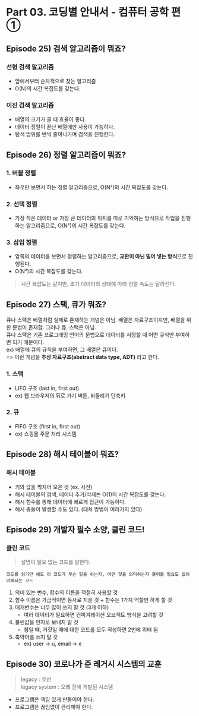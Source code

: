 # Part 03. 코딩별 안내서 - 컴퓨터 공학 편 ①

## Episode 25) 검색 알고리즘이 뭐죠?

### 선형 검색 알고리즘

-   앞에서부터 순차적으로 찾는 알고리즘
-   O(N)의 시간 복잡도를 갖는다.

### 이진 검색 알고리즘

-   배열의 크기가 클 때 효율이 좋다.
-   데이터 정렬이 끝난 배열에만 사용이 가능하다.
-   탐색 범위를 반씩 줄여나가며 검색을 진행한다.

## Episode 26) 정렬 알고리즘이 뭐죠?

### 1. 버블 정렬

-   좌우만 보면서 하는 정렬 알고리즘으로, O(N²)의 시간 복잡도를 갖는다.

### 2. 선택 정렬

-   가장 작은 데이터 or 가장 큰 데이터의 위치를 따로 기억하는 방식으로 작업을 진행하는 알고리즘으로, O(N²)의 시간 복잡도를 갖는다.

### 3. 삽입 정렬

-   앞쪽의 데이터를 보면서 정렬하는 알고리즘으로, **교환이 아닌 밀어 넣는 방식**으로 진행된다.
-   O(N²)의 시간 복잡도를 갖는다.

> 시간 복잡도는 같지만, 초기 데이터의 상태에 따라 정렬 속도는 달라진다.

## Episode 27) 스택, 큐가 뭐죠?

큐나 스택은 배열처럼 실제로 존재하는 개념은 아님. 배열은 자료구조이지만, 배열을 위한 문법이 존재함. 그러나 큐, 스택은 아님.  
큐나 스택은 기존 프로그래밍 언어의 문법으로 데이터를 저장할 때 어떤 규칙만 부여하면 되기 때문이다.  
ex) 배열에 큐의 규칙을 부여하면, 그 배열은 큐이다.  
=> 이런 개념을 **추상 자료구조(abstract data type, ADT)** 라고 한다.

### 1. 스택

-   LIFO 구조 (last in, first out)
-   ex) 웹 브라우저의 뒤로 가기 버튼, 되돌리기 단축키

### 2. 큐

-   FIFO 구조 (first in, first out)
-   ex) 쇼핑몰 주문 처리 시스템

## Episode 28) 해시 테이블이 뭐죠?

### 해시 테이블

-   키와 값을 짝지어 모은 것 (ex. 사전)
-   해시 테이블의 검색, 데이터 추가/삭제는 O(1)의 시간 복잡도를 갖는다.
-   해시 함수를 통해 데이터에 빠르게 접근이 가능하다.
-   해시 충돌이 발생할 수도 있다. (대처 방법이 여러가지 있다)

## Episode 29) 개발자 필수 소양, 클린 코드!

### 클린 코드

> 설명이 필요 없는 코드를 말한다.

    코드를 읽기만 해도 이 코드가 무슨 일을 하는지, 어떤 것을 의미하는지 물어볼 필요도 없이 이해되는 코드

1. 의미 있는 변수, 함수의 이름을 적절히 사용할 것
2. 함수 이름은 가급적이면 동사로 지을 것 + 함수는 1가지 역할만 하게 할 것
3. 매개변수는 너무 많이 쓰지 말 것 (3개 이하)
    - 여러 데이터가 필요하면 컨피겨레이션 오브젝트 방식을 고려할 것
4. 불린값을 인자로 보내지 말 것
    - 참일 때, 거짓일 때에 대한 코드를 모두 작성하면 2번에 위배 됨
5. 축약어를 쓰지 말 것
    - ex) user -> u, email -> e

## Episode 30) 코로나가 준 레거시 시스템의 교훈

> legacy : 유산  
> legacy system : 오래 전에 개발된 시스템

-   프로그램은 책임 있게 만들어야 한다.
-   프로그램은 끊임없이 관리해야 한다.
